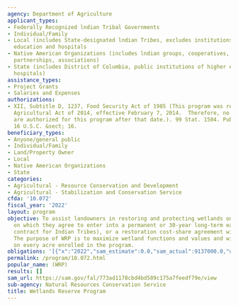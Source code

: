 ```yaml
---
agency: Department of Agriculture
applicant_types:
- Federally Recognized lndian Tribal Governments
- Individual/Family
- Local (includes State-designated lndian Tribes, excludes institutions of higher
  education and hospitals
- Native American Organizations (includes lndian groups, cooperatives, corporations,
  partnerships, associations)
- State (includes District of Columbia, public institutions of higher education and
  hospitals)
assistance_types:
- Project Grants
- Salaries and Expenses
authorizations:
- XII, Subtitle D, 1237, Food Security Act of 1985 (This program was repealed by the
  Agricultural Act of 2014, effective February 7, 2014.  Therefore, no new enrollments
  are authorized for this program after that date.). 99 Stat. 1504. Pub. L. 99, 198.
  16 U.S.C. &sect; 16.
beneficiary_types:
- Anyone/general public
- Individual/Family
- Land/Property Owner
- Local
- Native American Organizations
- State
categories:
- Agricultural - Resource Conservation and Development
- Agricultural - Stabilization and Conservation Service
cfda: '10.072'
fiscal_year: '2022'
layout: program
objective: To assist landowners in restoring and protecting wetlands on eligible lands
  on which they agree to enter into a permanent or 30-year long-term easement (30-year
  contract for Indian Tribes), or a restoration cost-share agreement with the Secretary.
  The purpose of WRP is to maximize wetland functions and values and wildlife benefits
  on every acre enrolled in the program.
obligations: '[{"x":"2022","sam_estimate":0.0,"sam_actual":9137000.0,"usa_spending_actual":2345429.98},{"x":"2023","sam_estimate":4043000.0,"sam_actual":0.0,"usa_spending_actual":97048.16},{"x":"2024","sam_estimate":607000.0,"sam_actual":0.0,"usa_spending_actual":0.0}]'
permalink: /program/10.072.html
popular_name: (WRP)
results: []
sam_url: https://sam.gov/fal/773ad1178cbd4bd589c175a7feedf79e/view
sub-agency: Natural Resources Conservation Service
title: Wetlands Reserve Program
---
```

